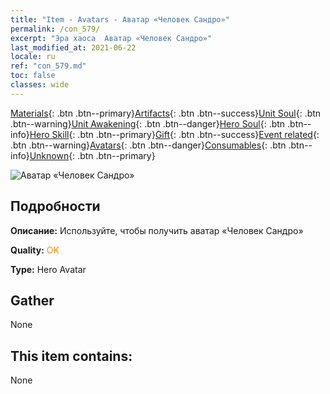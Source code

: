 ```yaml
---
title: "Item - Avatars - Аватар «Человек Сандро»"
permalink: /con_579/
excerpt: "Эра хаоса  Аватар «Человек Сандро»"
last_modified_at: 2021-06-22
locale: ru
ref: "con_579.md"
toc: false
classes: wide
---
```

 [Materials](/ItemsRU/){: .btn .btn--primary}[Artifacts](/ItemsRU/Artifacts/){: .btn .btn--success}[Unit Soul](/ItemsRU/UnitSoul/){: .btn .btn--warning}[Unit Awakening](/ItemsRU/UnitAwakening/){: .btn .btn--danger}[Hero Soul](/ItemsRU/HeroSoul/){: .btn .btn--info}[Hero Skill](/ItemsRU/HeroSkill/){: .btn .btn--primary}[Gift](/ItemsRU/Gift/){: .btn .btn--success}[Event related](/ItemsRU/Events/){: .btn .btn--warning}[Avatars](/ItemsRU/Avatars/){: .btn .btn--danger}[Consumables](/ItemsRU/Consumables/){: .btn .btn--info}[Unknown](/ItemsRU/Unknown/){: .btn .btn--primary}

 ![Аватар «Человек Сандро»](/images/h/h_HumanSandro1.jpg)

## Подробности
 **Описание:** Используйте, чтобы получить аватар «Человек Сандро»

 **Quality:** <span style="color: #FF8C00">OK</span>

 **Type:** Hero Avatar

## Gather

  None

## This item contains:

  None

